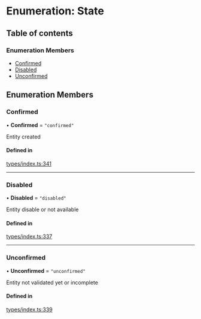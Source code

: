 # Enumeration: State

## Table of contents

### Enumeration Members

- [Confirmed](State.md#confirmed)
- [Disabled](State.md#disabled)
- [Unconfirmed](State.md#unconfirmed)

## Enumeration Members

### Confirmed

• **Confirmed** = ``"confirmed"``

Entity created

#### Defined in

[types/index.ts:341](https://github.com/nevermined-io/react-components/blob/4840188/catalog/src/types/index.ts#L341)

___

### Disabled

• **Disabled** = ``"disabled"``

Entity disable or not available

#### Defined in

[types/index.ts:337](https://github.com/nevermined-io/react-components/blob/4840188/catalog/src/types/index.ts#L337)

___

### Unconfirmed

• **Unconfirmed** = ``"unconfirmed"``

Entity not validated yet or incomplete

#### Defined in

[types/index.ts:339](https://github.com/nevermined-io/react-components/blob/4840188/catalog/src/types/index.ts#L339)
